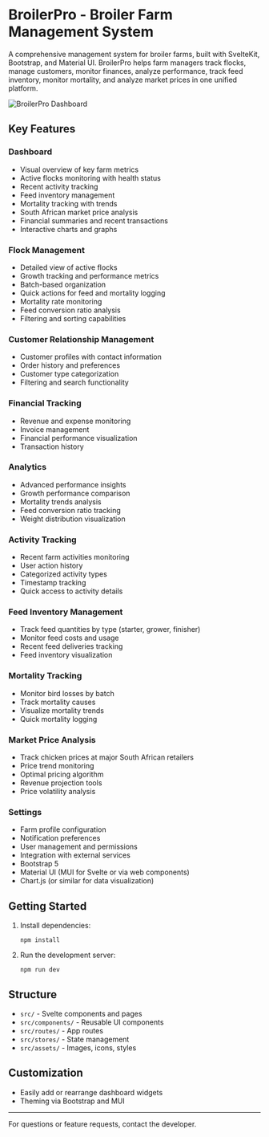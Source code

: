 # BroilerPro - Broiler Farm Management System

A comprehensive management system for broiler farms, built with SvelteKit, Bootstrap, and Material UI. BroilerPro helps farm managers track flocks, manage customers, monitor finances, analyze performance, track feed inventory, monitor mortality, and analyze market prices in one unified platform.

![BroilerPro Dashboard](docs/screenshots/dashboard.png)

## Key Features

### Dashboard
- Visual overview of key farm metrics
- Active flocks monitoring with health status
- Recent activity tracking
- Feed inventory management
- Mortality tracking with trends
- South African market price analysis
- Financial summaries and recent transactions
- Interactive charts and graphs

### Flock Management
- Detailed view of active flocks
- Growth tracking and performance metrics
- Batch-based organization
- Quick actions for feed and mortality logging
- Mortality rate monitoring
- Feed conversion ratio analysis
- Filtering and sorting capabilities

### Customer Relationship Management
- Customer profiles with contact information
- Order history and preferences
- Customer type categorization
- Filtering and search functionality

### Financial Tracking
- Revenue and expense monitoring
- Invoice management
- Financial performance visualization
- Transaction history

### Analytics
- Advanced performance insights
- Growth performance comparison
- Mortality trends analysis
- Feed conversion ratio tracking
- Weight distribution visualization

### Activity Tracking
- Recent farm activities monitoring
- User action history
- Categorized activity types
- Timestamp tracking
- Quick access to activity details

### Feed Inventory Management
- Track feed quantities by type (starter, grower, finisher)
- Monitor feed costs and usage
- Recent feed deliveries tracking
- Feed inventory visualization

### Mortality Tracking
- Monitor bird losses by batch
- Track mortality causes
- Visualize mortality trends
- Quick mortality logging

### Market Price Analysis
- Track chicken prices at major South African retailers
- Price trend monitoring
- Optimal pricing algorithm
- Revenue projection tools
- Price volatility analysis

### Settings
- Farm profile configuration
- Notification preferences
- User management and permissions
- Integration with external services
- Bootstrap 5
- Material UI (MUI for Svelte or via web components)
- Chart.js (or similar for data visualization)

## Getting Started

1. Install dependencies:
   ```
   npm install
   ```
2. Run the development server:
   ```
   npm run dev
   ```

## Structure
- `src/` - Svelte components and pages
- `src/components/` - Reusable UI components
- `src/routes/` - App routes
- `src/stores/` - State management
- `src/assets/` - Images, icons, styles

## Customization
- Easily add or rearrange dashboard widgets
- Theming via Bootstrap and MUI

---

For questions or feature requests, contact the developer.

